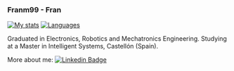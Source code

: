 ### Franm99 - Fran

[![My stats](https://github-readme-stats.vercel.app/api?username=Franm99&show_icons=true&theme=vue&count_private=true)](https://github.com/anuraghazra/github-readme-stats)
[![Languages](https://github-readme-stats.vercel.app/api/top-langs/?username=Franm99&theme=vue&count_private=true)](https://github.com/anuraghazra/github-readme-stats)

Graduated in Electronics, Robotics and Mechatronics Engineering.
Studying at a Master in Intelligent Systems, Castellón (Spain).

More about me: [![Linkedin Badge](https://img.shields.io/badge/-Franm99-blue?style=flat-square&logo=Linkedin&logoColor=white&link=https://www.linkedin.com/in/francisco-javier-moreno-rodr%C3%ADguez-83570819b/)](https://www.linkedin.com/in/francisco-javier-moreno-rodr%C3%ADguez-83570819b/)
<!--
**Franm99/Franm99** is a ✨ _special_ ✨ repository because its `README.md` (this file) appears on your GitHub profile.

Here are some ideas to get you started:

- 🔭 I’m currently working on ...
- 🌱 I’m currently learning ...
- 👯 I’m looking to collaborate on ...
- 🤔 I’m looking for help with ...
- 💬 Ask me about ...
- 📫 How to reach me: ...
- 😄 Pronouns: ...
- ⚡ Fun fact: ...
-->
